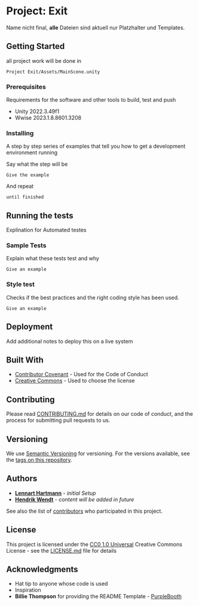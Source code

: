 # Project: Exit

Name nicht final, **alle** Dateien sind aktuell nur Platzhalter und Templates.

## Getting Started

all project work will be done in 

    Project Exit/Assets/MainScene.unity


### Prerequisites

Requirements for the software and other tools to build, test and push 
- Unity 2022.3.49f1
- Wwise 2023.1.8.8601.3208

### Installing

A step by step series of examples that tell you how to get a development
environment running

Say what the step will be

    Give the example

And repeat

    until finished


## Running the tests

Explination for Automated testes

### Sample Tests

Explain what these tests test and why

    Give an example

### Style test

Checks if the best practices and the right coding style has been used.

    Give an example

## Deployment

Add additional notes to deploy this on a live system

## Built With

  - [Contributor Covenant](https://www.contributor-covenant.org/) - Used
    for the Code of Conduct
  - [Creative Commons](https://creativecommons.org/) - Used to choose
    the license

## Contributing

Please read [CONTRIBUTING.md](CONTRIBUTING.md) for details on our code
of conduct, and the process for submitting pull requests to us.

## Versioning

We use [Semantic Versioning](http://semver.org/) for versioning. For the versions
available, see the [tags on this
repository](https://github.com/RobsizocktUni/Project-Exit).

## Authors

  - **[Lennart Hartmann](https://www.github.com/RobsizocktUni)** - *initial Setup* 
  - **[Hendrik Wendt](https://www.github.com/thisishenni)** - *content will be added in future*

See also the list of
[contributors](https://github.com/RobsizocktUni/Project-Exit/contributors)
who participated in this project.

## License

This project is licensed under the [CC0 1.0 Universal](LICENSE.md)
Creative Commons License - see the [LICENSE.md](LICENSE.md) file for
details

## Acknowledgments

  - Hat tip to anyone whose code is used
  - Inspiration
  - **Billie Thompson** for providing the README Template -
    [PurpleBooth](https://github.com/PurpleBooth)

